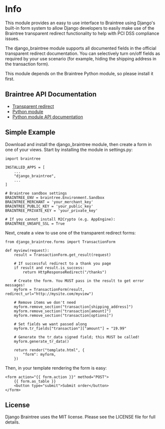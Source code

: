 Info
====

This module provides an easy to use interface to Braintree using Django's built-in form system to allow Django developers to easily make use of the Braintree transparent redirect functionality to help with PCI DSS compliance issues.

The django_braintree module supports all documented fields in the official transparent redirect documentation. You can selectively turn on/off fields as required by your use scenario (for example, hiding the shipping address in the transaction form).

This module depends on the Braintree Python module, so please install it first.

Braintree API Documentation
---------------------------

 * [Transparent redirect][1]
 * [Python module][2]
 * [Python module API documentation][3]

[1]: http://www.braintreepaymentsolutions.com/gateway/transparent-redirect
[2]: http://www.braintreepaymentsolutions.com/gateway/python
[3]: http://www.braintreepaymentsolutions.com/gateway/python/docs/index.html

Simple Example
--------------
Download and install the django_braintree module, then create a form in one of your views. Start by installing the module in settings.py:

    import braintree

    INSTALLED_APPS = [
        ...
        "django_braintree",
        ...
    ]

    # Braintree sandbox settings
    BRAINTREE_ENV = braintree.Environment.Sandbox
    BRAINTREE_MERCHANT = 'your_merchant_key'
    BRAINTREE_PUBLIC_KEY = 'your_public_key'
    BRAINTREE_PRIVATE_KEY = 'your_private_key'

    # If you cannot install M2Crypto (e.g. AppEngine):
    BRAINTREE_UNSAFE_SSL = True

Next, create a view to use one of the transparent redirect forms:

    from django_braintree.forms import TransactionForm

    def myview(request):
        result = TransactionForm.get_result(request)

        # If successful redirect to a thank you page
        if result and result.is_success:
            return HttpResponseRedirect("/thanks")

        # Create the form. You MUST pass in the result to get error messages!
        myform = TransactionForm(result, redirect_url="http://mysite.com/myview")

        # Remove items we don't need
        myform.remove_section("transaction[shipping_address]")
        myform.remove_section("transaction[amount]")
        myform.remove_section("transaction[options]")

        # Set fields we want passed along
        myform.tr_fields["transaction"]["amount"] = "19.99"

        # Generate the tr_data signed field; this MUST be called!
        myform.generate_tr_data()

        return render("template.html", {
            "form": myform,
        })

Then, in your template rendering the form is easy:

    <form action="{{ form.action }}" method="POST">
        {{ form.as_table }}
        <button type="submit">Submit order</button>
    </form>

License
-------
Django Braintree uses the MIT license. Please see the LICENSE file for full details.
